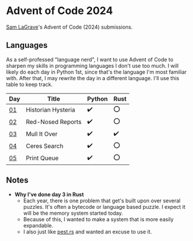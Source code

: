 # Advent of Code 2024

[Sam LaGrave](https://samlagrave.com/)'s Advent of Code (2024) submissions.

## Languages

As a self-professed "language nerd", I want to use Advent of Code to sharpen my skills in programming languages I don't use too much. I will likely do each day in Python 1st, since that's the language I'm most familiar with. After that, I may rewrite the day in a different language. I'll use this table to keep track.

| Day             | Title              | Python              | Rust               |
| --------------- | ------------------ | ------------------- | ------------------ |
| [01](./day01/)  | Historian Hysteria | :heavy_check_mark:  | :o:                |
| [02](./day02/)  | Red-Nosed Reports  | :heavy_check_mark:  | :o:                |
| [03](./day03/)  | Mull It Over       | :heavy_check_mark:  | :heavy_check_mark: |
| [04](./day04/)  | Ceres Search       | :heavy_check_mark:  | :o:                |
| [05](./day05/)  | Print Queue        | :heavy_check_mark:  | :o:                |

## Notes

- **Why I've done day 3 in Rust**
  - Each year, there is one problem that get's built upon over several puzzles. It's often a bytecode or language based puzzle. I expect it will be the memory system started today.
  - Because of this, I wanted to make a system that is more easily expandable.
  - I also just like [pest.rs](https://pest.rs) and wanted an excuse to use it.
